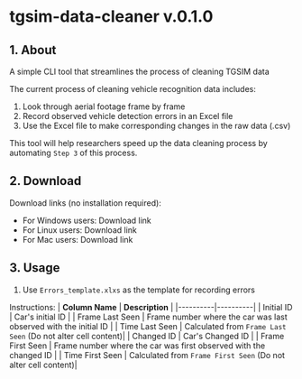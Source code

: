 # tgsim-data-cleaner v.0.1.0

## 1. About

A simple CLI tool that streamlines the process of cleaning TGSIM data

The current process of cleaning vehicle recognition data includes:

1. Look through aerial footage frame by frame
2. Record observed vehicle detection errors in an Excel file
3. Use the Excel file to make corresponding changes in the raw data (.csv)

This tool will help researchers speed up the data cleaning process by automating `Step 3` of this process.

## 2. Download

Download links (no installation required):

- For Windows users: Download link
- For Linux users: Download link
- For Mac users: Download link

## 3. Usage

1. Use `Errors_template.xlxs` as the template for recording errors

Instructions:
| **Column Name** | **Description** |
|----------|----------|
| Initial ID | Car's initial ID |
| Frame Last Seen | Frame number where the car was last observed with the initial ID |
| Time Last Seen | Calculated from `Frame Last Seen` (Do not alter cell content)|
| Changed ID | Car's Changed ID |
| Frame First Seen | Frame number where the car was first observed with the changed ID |
| Time First Seen | Calculated from `Frame First Seen` (Do not alter cell content)|
